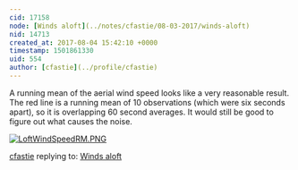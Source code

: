 ```yaml
---
cid: 17158
node: [Winds aloft](../notes/cfastie/08-03-2017/winds-aloft)
nid: 14713
created_at: 2017-08-04 15:42:10 +0000
timestamp: 1501861330
uid: 554
author: [cfastie](../profile/cfastie)
---
```


A running mean of the aerial wind speed looks like a very reasonable result. The red line is a running mean of 10 observations (which were six seconds apart), so it is overlapping 60 second averages. It would still be good to figure out what causes the noise.

[![LoftWindSpeedRM.PNG](https://publiclab.org/system/images/photos/000/021/291/large/LoftWindSpeedRM.PNG)](https://publiclab.org/system/images/photos/000/021/291/original/LoftWindSpeedRM.PNG)



[cfastie](../profile/cfastie) replying to: [Winds aloft](../notes/cfastie/08-03-2017/winds-aloft)

